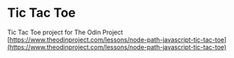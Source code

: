 # Tic Tac Toe

Tic Tac Toe project for The Odin Project [https://www.theodinproject.com/lessons/node-path-javascript-tic-tac-toe](https://www.theodinproject.com/lessons/node-path-javascript-tic-tac-toe)
